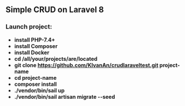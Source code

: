 ## Simple CRUD on Laravel 8
### Launch project:

- **install PHP-7.4+**
- **install Composer**
- **install Docker**
- **cd /all/your/projects/are/located**
- **git clone https://github.com/KIvanAn/crudlaraveltest.git project-name**
- **cd project-name**
- **composer install**
- **./vendor/bin/sail up**
- **./vendor/bin/sail artisan migrate --seed**
